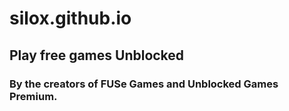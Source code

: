 # silox.github.io
## Play free games Unblocked
### By the creators of FUSe Games and Unblocked Games Premium.
